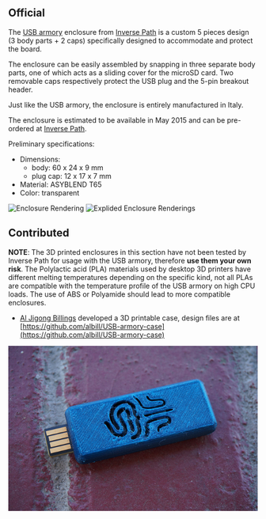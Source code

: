 ## Official

The [USB armory](http://inversepath.com/usbarmory) enclosure from [Inverse Path](http://inversepath.com) is a custom 5 pieces design (3 body parts + 2 caps) specifically designed to accommodate and protect the board.

The enclosure can be easily assembled by snapping in three separate body parts, one of which acts as a sliding cover for the microSD card. Two removable caps respectively protect the USB plug and the 5-pin breakout header.

Just like the USB armory, the enclosure is entirely manufactured in Italy.

The enclosure is estimated to be available in May 2015 and can be pre-ordered at [Inverse Path](http://inversepath.com/usbarmory).

Preliminary specifications:

* Dimensions:
  * body: 60 x 24 x 9 mm
  * plug cap: 12 x 17 x 7 mm
* Material: ASYBLEND T65
* Color: transparent

![Enclosure Rendering](http://inversepath.com/images/usbarmory_enclosure.jpg)
![Explided Enclosure Renderings](http://inversepath.com/images/usbarmory_enclosure_exploded.jpg)

## Contributed

**NOTE**: The 3D printed enclosures in this section have not been tested by Inverse Path for usage with the USB armory, therefore **use them your own risk**. The Polylactic acid (PLA) materials used by desktop 3D printers have different melting temperatures depending on the specific kind, not all PLAs are compatible with the temperature profile of the USB armory on high CPU loads. The use of ABS or Polyamide should lead to more compatible enclosures.

* [Al Jigong Billings](http://makehacklearn.org/) developed a 3D printable case, design files are at [https://github.com/albill/USB-armory-case](https://github.com/albill/USB-armory-case)

![AJB case](https://raw.githubusercontent.com/albill/USB-armory-case/master/usbarmory.jpg)